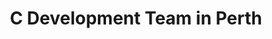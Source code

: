---
title: C Development Team in Perth
permalink: /landings/c-developer-perth
technology: C
location: Perth
---